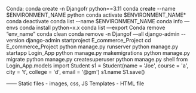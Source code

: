 Conda:
conda create -n Djangofr python==3.11
conda create --name $ENVIRONMENT_NAME python
conda activate $ENVIRONMENT_NAME*
conda deactivate
conda list --name $ENVIRONMENT_NAME
conda info —envs
conda install python=x.x
conda list —export
Conda remove “env_name”
conda clean
conda remove -n Djangof —all
django-admin --version
django-admin startproject E_commerce_Project
cd E_commerce_Project
python manage.py runserver
python manage.py startapp Login_App
python manage.py makemigrations
python manage.py migrate
python manage.py createsuperuser
python manage.py shell
from Login_App.models import Student
s1 = Student(name = 'Joe', course = 'a', city = 't', college = 'd', email = '@gm')
s1.name
S1.save()

——
Static files - images, css, JS
Templates - HTML file
